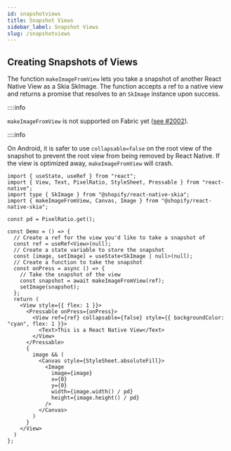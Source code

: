```yaml
---
id: snapshotviews
title: Snapshot Views
sidebar_label: Snapshot Views
slug: /snapshotviews
---
```


## Creating Snapshots of Views

The function `makeImageFromView` lets you take a snapshot of another React Native View as a Skia SkImage. The function accepts a ref to a native view and returns a promise that resolves to an `SkImage` instance upon success.

::::info

`makeImageFromView` is not supported on Fabric yet ([see #2002](https://github.com/Shopify/react-native-skia/issues/2002)).

::::info


On Android, it is safer to use `collapsable=false` on the root view of the snapshot to prevent the root view from being removed by React Native.
If the view is optimized away, `makeImageFromView` will crash.

```tsx twoslash
import { useState, useRef } from "react";
import { View, Text, PixelRatio, StyleSheet, Pressable } from "react-native";
import type { SkImage } from "@shopify/react-native-skia";
import { makeImageFromView, Canvas, Image } from "@shopify/react-native-skia";

const pd = PixelRatio.get();

const Demo = () => {
  // Create a ref for the view you'd like to take a snapshot of
  const ref = useRef<View>(null);
  // Create a state variable to store the snapshot
  const [image, setImage] = useState<SkImage | null>(null);
  // Create a function to take the snapshot
  const onPress = async () => {
    // Take the snapshot of the view
    const snapshot = await makeImageFromView(ref);
    setImage(snapshot);
  };
  return (
    <View style={{ flex: 1 }}>
      <Pressable onPress={onPress}>
        <View ref={ref} collapsable={false} style={{ backgroundColor: "cyan", flex: 1 }}>
          <Text>This is a React Native View</Text>
        </View>
      </Pressable>
      {
        image && (
          <Canvas style={StyleSheet.absoluteFill}>
            <Image
              image={image}
              x={0}
              y={0}
              width={image.width() / pd}
              height={image.height() / pd}
            />
          </Canvas>
        )
      }
    </View>
  )
};
```
